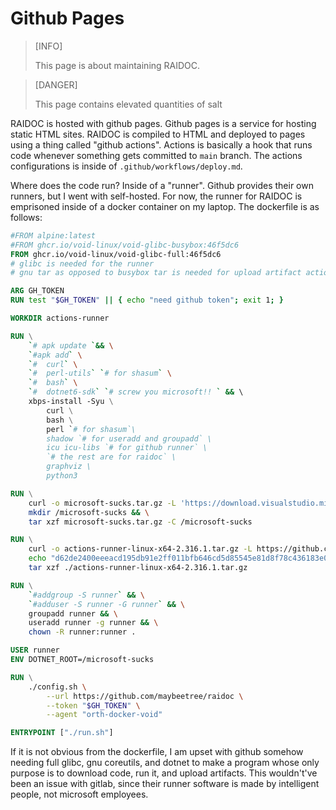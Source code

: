 # Github Pages

> [INFO]
>
> This page is about maintaining RAIDOC.

> [DANGER]
>
> This page contains elevated quantities of salt

RAIDOC is hosted with github pages.
Github pages is a service for hosting static HTML sites.
RAIDOC is compiled to HTML and deployed to pages
using a thing called "github actions".
Actions is basically a hook that runs code whenever something
gets committed to `main` branch.
The actions configurations is inside of `.github/workflows/deploy.md`.

Where does the code run?
Inside of a "runner".
Github provides their own runners,
but I went with self-hosted.
For now,
the runner for RAIDOC
is emprisoned inside of a docker container on my laptop.
The dockerfile is as follows:

```Dockerfile
#FROM alpine:latest
#FROM ghcr.io/void-linux/void-glibc-busybox:46f5dc6
FROM ghcr.io/void-linux/void-glibc-full:46f5dc6
# glibc is needed for the runner
# gnu tar as opposed to busybox tar is needed for upload artifact action!?!

ARG GH_TOKEN
RUN test "$GH_TOKEN" || { echo "need github token"; exit 1; }

WORKDIR actions-runner 

RUN \
	`# apk update `&& \
	`#apk add` \
	`#	curl` \
	`#	perl-utils` `# for shasum` \
	`#	bash` \
	`#	dotnet6-sdk` `# screw you microsoft!! ` && \ 
	xbps-install -Syu \
		curl \
		bash \
		perl `# for shasum`\
		shadow `# for useradd and groupadd` \
		icu icu-libs `# for github runner` \
		`# the rest are for raidoc` \
		graphviz \
		python3

RUN \
	curl -o microsoft-sucks.tar.gz -L 'https://download.visualstudio.microsoft.com/download/pr/886b4a4c-30af-454b-8bec-81c72b7b4e1f/d1a0c8de9abb36d8535363ede4a15de6/dotnet-sdk-3.0.100-linux-x64.tar.gz' && \
	mkdir /microsoft-sucks && \
	tar xzf microsoft-sucks.tar.gz -C /microsoft-sucks

RUN \
	curl -o actions-runner-linux-x64-2.316.1.tar.gz -L https://github.com/actions/runner/releases/download/v2.316.1/actions-runner-linux-x64-2.316.1.tar.gz && \
	echo "d62de2400eeeacd195db91e2ff011bfb646cd5d85545e81d8f78c436183e09a8  actions-runner-linux-x64-2.316.1.tar.gz" | shasum -a 256 -c && \
	tar xzf ./actions-runner-linux-x64-2.316.1.tar.gz

RUN \
	`#addgroup -S runner` && \
	`#adduser -S runner -G runner` && \
	groupadd runner && \
	useradd runner -g runner && \
	chown -R runner:runner .

USER runner
ENV DOTNET_ROOT=/microsoft-sucks

RUN \
	./config.sh \
		--url https://github.com/maybeetree/raidoc \
		--token "$GH_TOKEN" \
		--agent "orth-docker-void"

ENTRYPOINT ["./run.sh"]
```

If it is not obvious from the dockerfile,
I am upset with github somehow needing full glibc, gnu coreutils,
and dotnet to make a program whose only purpose is to download code,
run it, and upload artifacts.
This wouldn't've been an issue with gitlab,
since their runner software is made by intelligent people,
not microsoft employees.

